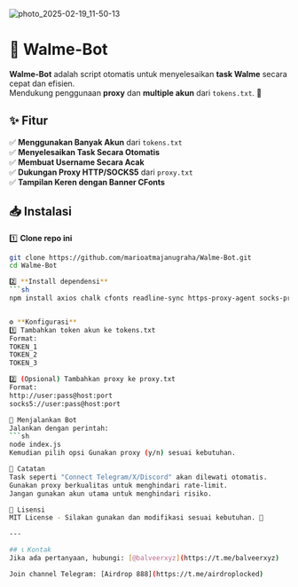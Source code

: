 
![photo_2025-02-19_11-50-13](https://github.com/user-attachments/assets/27232dce-51b0-4f89-885c-5bdee12b1a3f)

# 🚀 Walme-Bot
**Walme-Bot** adalah script otomatis untuk menyelesaikan **task Walme** secara cepat dan efisien.  
Mendukung penggunaan **proxy** dan **multiple akun** dari `tokens.txt`. 🎯  
## ✨ Fitur
✅ **Menggunakan Banyak Akun** dari `tokens.txt`  
✅ **Menyelesaikan Task Secara Otomatis**  
✅ **Membuat Username Secara Acak**  
✅ **Dukungan Proxy HTTP/SOCKS5** dari `proxy.txt`  
✅ **Tampilan Keren dengan Banner CFonts**  

## 📥 Instalasi
1️⃣ **Clone repo ini**  
```sh
git clone https://github.com/marioatmajanugraha/Walme-Bot.git
cd Walme-Bot

2️⃣ **Install dependensi**
```sh
npm install axios chalk cfonts readline-sync https-proxy-agent socks-proxy-agent


⚙️ **Konfigurasi**
1️⃣ Tambahkan token akun ke tokens.txt
Format:
TOKEN_1
TOKEN_2
TOKEN_3

2️⃣ (Opsional) Tambahkan proxy ke proxy.txt
Format:
http://user:pass@host:port
socks5://user:pass@host:port

🚀 Menjalankan Bot
Jalankan dengan perintah:
```sh
node index.js
Kemudian pilih opsi Gunakan proxy (y/n) sesuai kebutuhan.

📜 Catatan
Task seperti "Connect Telegram/X/Discord" akan dilewati otomatis.
Gunakan proxy berkualitas untuk menghindari rate-limit.
Jangan gunakan akun utama untuk menghindari risiko.

📢 Lisensi
MIT License - Silakan gunakan dan modifikasi sesuai kebutuhan. 🎉

---

## 📞 Kontak
Jika ada pertanyaan, hubungi: [@balveerxyz](https://t.me/balveerxyz)

Join channel Telegram: [Airdrop 888](https://t.me/airdroplocked)

